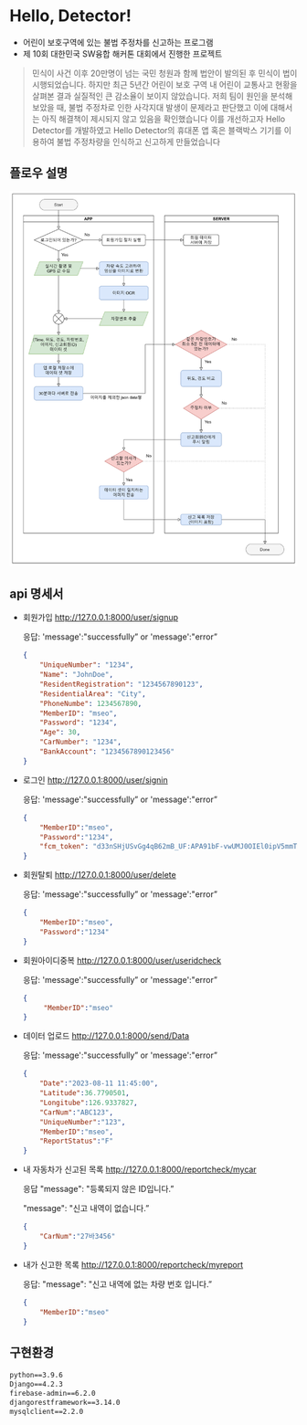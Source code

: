 # Hello, Detector!
* 어린이 보호구역에 있는 불법 주정차를 신고하는 프로그램
* 제 10회 대한민국 SW융합 해커톤 대회에서 진행한 프로젝트

> 민식이 사건 이후 20만명이 넘는 국민 청원과 함께 법안이 발의된 후 민식이 법이 시행되었습니다. 하지만 최근 5년간 어린이 보호 구역 내 어린이 교통사고 현황을 살펴본 결과 실질적인 큰 감소율이 보이지 않았습니다. 저희 팀이 원인을 분석해보았을 때, 불법 주정차로 인한 사각지대 발생이 문제라고 판단했고 이에 대해서는 아직 해결책이 제시되지 않고 있음을 확인했습니다 이를 개선하고자 Hello Detector를 개발하였고 Hello Detector의 휴대폰 앱 혹은 블랙박스 기기를 이용하여 불법 주정차량을 인식하고 신고하게 만들었습니다

## 플로우 설명
![플로우차트](<./readmeImage/flowchart.png>)

## api 명세서

- 회원가입 http://127.0.0.1:8000/user/signup
    
    응답: 'message':"successfully” or 'message':"error”
    
    ```json
    {
        "UniqueNumber": "1234",
        "Name": "JohnDoe",
        "ResidentRegistration": "1234567890123",
        "ResidentialArea": "City",
        "PhoneNumbe": 1234567890,
        "MemberID": "mseo",
        "Password": "1234",
        "Age": 30,
        "CarNumber": "1234",
        "BankAccount": "1234567890123456"
    }
    ```
    
- 로그인 http://127.0.0.1:8000/user/signin
    
    응답: 'message':"successfully” or 'message':"error”
    
    ```json
    {
        "MemberID":"mseo",
        "Password":"1234",
        "fcm_token": "d33nSHjUSvGg4qB62mB_UF:APA91bF-vwUMJ0OIEl0ipV5mmTJGBKm9LnlkIVpTimrlctRdeuKOk9e8EtSl8WLyuP8z9ZAUmZkFpDMpLJZ0_MhHg7uKf1rK_O8FpRRa4dbN-xgTj0TZStSiTPpI09t0sTTyKK4FpLrC"
    }
    ```
- 회원탈퇴 http://127.0.0.1:8000/user/delete
    
    응답: 'message':"successfully” or 'message':"error”
    
    ```json
    {
        "MemberID":"mseo",
        "Password":"1234"
    }
    ```
    
- 회원아이디중복 http://127.0.0.1:8000/user/useridcheck
    
    응답: 'message':"successfully” or 'message':"error”
    
    ```json
    {
         "MemberID":"mseo"
    }
    ```
    
- 데이터 업로드 http://127.0.0.1:8000/send/Data

    응답: 'message':"successfully” or 'message':"error”

    ```json
    {
        "Date":"2023-08-11 11:45:00",
        "Latitude":36.7790501,
        "Longitube":126.9337827,
        "CarNum":"ABC123",
        "UniqueNumber":"123",
        "MemberID":"mseo",
        "ReportStatus":"F"
    }
    ```

- 내 자동차가 신고된 목록 http://127.0.0.1:8000/reportcheck/mycar

    응답
    "message": "등록되지 않은 ID입니다.”

    "message": "신고 내역이 없습니다.”

    ```json
    {
        "CarNum":"27바3456"
    }
    ```

- 내가 신고한 목록 http://127.0.0.1:8000/reportcheck/myreport


    응답: "message": "신고 내역에 없는 차량 번호 입니다.”
    ```json
    {
        "MemberID":"mseo"
    }
    ```

## 구현환경
```
python==3.9.6
Django==4.2.3
firebase-admin==6.2.0
djangorestframework==3.14.0
mysqlclient==2.2.0
```